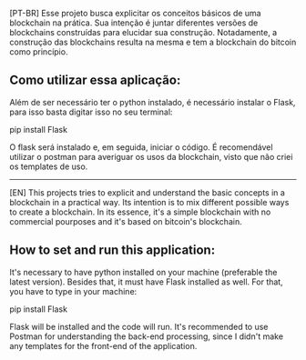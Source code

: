 [PT-BR]
Esse projeto busca explicitar os conceitos básicos de uma blockchain na prática. Sua intenção é juntar diferentes versões de blockchains construídas para elucidar sua construção. Notadamente, a construção das blockchains resulta na mesma e tem a blockchain do bitcoin como princípio.

Como utilizar essa aplicação:
-------------

Além de ser necessário ter o python instalado, é necessário instalar o Flask, para isso basta digitar isso no seu terminal:

pip install Flask

O flask será instalado e, em seguida, iniciar o código. É recomendável utilizar o postman para averiguar os usos da blockchain, visto que não criei os templates de uso.


---------
[EN]
This projects tries to explicit and understand the basic concepts in a blockchain in a practical way. Its intention is to mix different possible ways to create a blockchain. In its essence, it's a simple blockchain with no commercial pourposes and it's based on bitcoin's blockchain.

How to set and run this application:
----------------

It's necessary to have python installed on your machine (preferable the latest version). Besides that, it must have Flask installed as well. For that, you have to type in your machine:

pip install Flask

Flask will be installed and the code will run. It's recommended to use Postman for understanding the back-end processing, since I didn't make any templates for the front-end of the application.